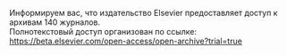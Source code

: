 <p>
Информируем вас, что издательство Elsevier предоставляет доступ к архивам 140 журналов.
<br>
Полнотекстовый доступ организован по ссылке:
<a href="https://beta.elsevier.com/open-access/open-archive?trial=true"> https://beta.elsevier.com/open-access/open-archive?trial=true </a>
</p>
